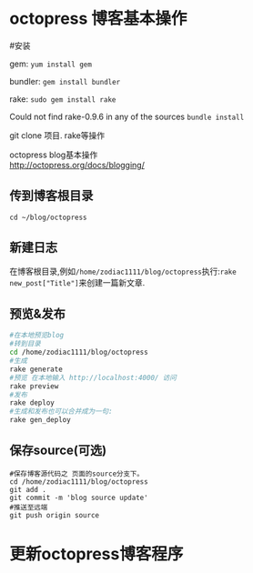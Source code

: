# octopress 博客基本操作

#安装

gem:
`yum install gem`

bundler:
`gem install bundler`

rake:
`sudo gem install rake`

Could not find rake-0.9.6 in any of the sources
`bundle install`

git clone 项目.
rake等操作

octopress blog基本操作  
http://octopress.org/docs/blogging/

## 传到博客根目录

`cd ~/blog/octopress`

## 新建日志

在博客根目录,例如`/home/zodiac1111/blog/octopress`执行:`rake new_post["Title"]`来创建一篇新文章.

## 预览&发布 

```bash
#在本地预览blog
#转到目录
cd /home/zodiac1111/blog/octopress
#生成
rake generate
#预览 在本地输入 http://localhost:4000/ 访问
rake preview
#发布
rake deploy	
#生成和发布也可以合并成为一句:
rake gen_deploy
```

## 保存source(可选)
```
#保存博客源代码之 页面的source分支下。
cd /home/zodiac1111/blog/octopress
git add .
git commit -m 'blog source update'
#推送至远端
git push origin source
```

# 更新octopress博客程序

